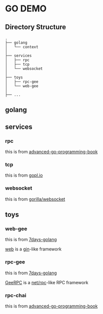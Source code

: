 # GO DEMO

## Directory Structure


```text
.
├── golang
│   └── context
│
├── services
│   ├── rpc
│   ├── tcp
│   └── websocket
│
├── toys
│   ├── rpc-gee
│   └── web-gee
│
├── ...
```

## golang

## services

### rpc
this is from [advanced-go-programming-book](https://chai2010.cn/advanced-go-programming-book/ch4-rpc/readme.html)

### tcp
this is from [gopl.io](https://github.com/adonovan/gopl.io/blob/HEAD/ch8/netcat3/netcat.go)

### websocket
this is from [gorilla/websocket](https://github.com/gorilla/websocket/tree/master/examples/chat)

## toys

### web-gee
this is from [7days-golang](https://github.com/geektutu/7days-golang)

[web](https://geektutu.com/post/gee.html) is a [gin](https://github.com/gin-gonic/gin)-like framework

### rpc-gee
this is from [7days-golang](https://github.com/geektutu/7days-golang)

[GeeRPC](https://geektutu.com/post/geerpc.html) is a [net/rpc](https://github.com/golang/go/tree/master/src/net/rpc)-like RPC framework

### rpc-chai
this is from [advanced-go-programming-book](https://chai2010.cn/advanced-go-programming-book/ch4-rpc/readme.html)


